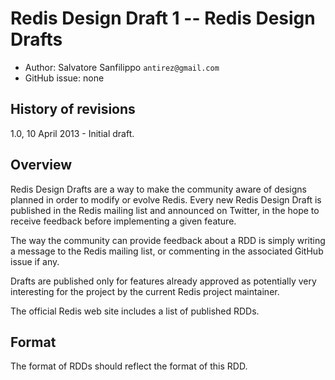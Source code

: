 # Redis Design Draft 1 -- Redis Design Drafts

* Author: Salvatore Sanfilippo `antirez@gmail.com`
* GitHub issue: none

## History of revisions

1.0, 10 April 2013 - Initial draft.

## Overview

Redis Design Drafts are a way to make the community aware of designs planned
in order to modify or evolve Redis. Every new Redis Design Draft is published
in the Redis mailing list and announced on Twitter, in the hope to receive
feedback before implementing a given feature.

The way the community can provide feedback about a RDD is simply writing
a message to the Redis mailing list, or commenting in the associated
GitHub issue if any.

Drafts are published only for features already approved as potentially very
interesting for the project by the current Redis project maintainer.

The official Redis web site includes a list of published RDDs.

## Format

The format of RDDs should reflect the format of this RDD.

